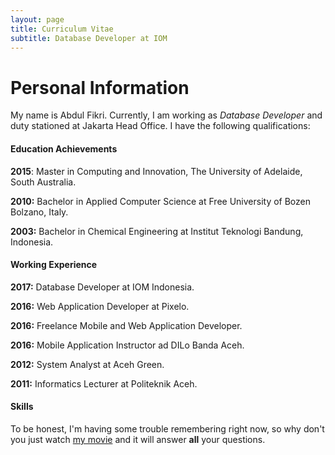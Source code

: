 ```yaml
---
layout: page
title: Curriculum Vitae
subtitle: Database Developer at IOM
---
```

# Personal Information
My name is Abdul Fikri. Currently, I am working as *Database Developer* and duty stationed at Jakarta Head Office. I have the following qualifications:

#### Education Achievements
**2015**: Master in Computing and Innovation, The University of Adelaide, South Australia.

**2010:** Bachelor in Applied Computer Science at Free University of Bozen Bolzano, Italy.

**2003:** Bachelor in Chemical Engineering at Institut Teknologi Bandung, Indonesia.



#### Working Experience
**2017:** Database Developer at IOM Indonesia.

**2016:** Web Application Developer at Pixelo.

**2016:** Freelance Mobile and Web Application Developer.

**2016:** Mobile Application Instructor ad DILo Banda Aceh.

**2012:** System Analyst at Aceh Green.

**2011:** Informatics Lecturer at Politeknik Aceh.

#### Skills

To be honest, I'm having some trouble remembering right now, so why don't you just watch [my movie](http://en.wikipedia.org/wiki/The_Princess_Bride_%28film%29) and it will answer **all** your questions.
